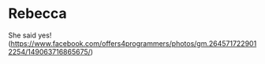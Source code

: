 # Rebecca

She said yes! (https://www.facebook.com/offers4programmers/photos/gm.2645717229012254/149063716865675/)
